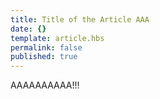 ```yaml
---
title: Title of the Article AAA
date: {}
template: article.hbs
permalink: false
published: true
---
```


AAAAAAAAAA!!!
